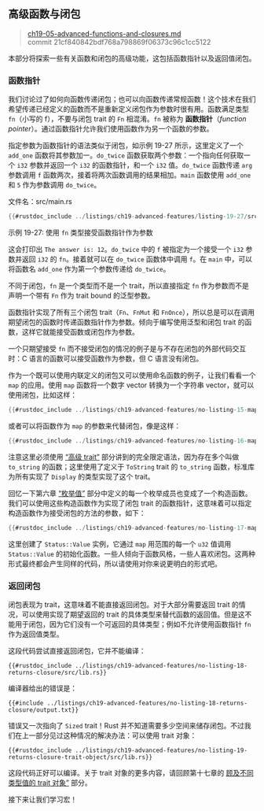 ## 高级函数与闭包

> [ch19-05-advanced-functions-and-closures.md](https://github.com/rust-lang/book/blob/main/src/ch19-05-advanced-functions-and-closures.md)
> <br>
> commit 21cf840842bdf768a798869f06373c96c1cc5122

本部分将探索一些有关函数和闭包的高级功能，这包括函数指针以及返回值闭包。

### 函数指针

我们讨论过了如何向函数传递闭包；也可以向函数传递常规函数！这个技术在我们希望传递已经定义的函数而不是重新定义闭包作为参数时很有用。函数满足类型 `fn`（小写的 f），不要与闭包 trait 的 `Fn` 相混淆。`fn` 被称为 **函数指针**（*function pointer*）。通过函数指针允许我们使用函数作为另一个函数的参数。

指定参数为函数指针的语法类似于闭包，如示例 19-27 所示，这里定义了一个 `add_one` 函数将其参数加一。`do_twice` 函数获取两个参数：一个指向任何获取一个 `i32` 参数并返回一个 `i32` 的函数指针，和一个 `i32` 值。`do_twice` 函数传递 `arg` 参数调用 `f` 函数两次，接着将两次函数调用的结果相加。`main` 函数使用 `add_one` 和 `5` 作为参数调用 `do_twice`。

<span class="filename">文件名：src/main.rs</span>

```rust
{{#rustdoc_include ../listings/ch19-advanced-features/listing-19-27/src/main.rs}}
```

<span class="caption">示例 19-27: 使用 `fn` 类型接受函数指针作为参数</span>

这会打印出 `The answer is: 12`。`do_twice` 中的 `f` 被指定为一个接受一个 `i32` 参数并返回 `i32` 的 `fn`。接着就可以在 `do_twice` 函数体中调用 `f`。在 `main` 中，可以将函数名 `add_one` 作为第一个参数传递给 `do_twice`。

不同于闭包，`fn` 是一个类型而不是一个 trait，所以直接指定 `fn` 作为参数而不是声明一个带有 `Fn` 作为 trait bound 的泛型参数。

函数指针实现了所有三个闭包 trait（`Fn`、`FnMut` 和 `FnOnce`），所以总是可以在调用期望闭包的函数时传递函数指针作为参数。倾向于编写使用泛型和闭包 trait 的函数，这样它就能接受函数或闭包作为参数。

一个只期望接受 `fn` 而不接受闭包的情况的例子是与不存在闭包的外部代码交互时：C 语言的函数可以接受函数作为参数，但 C 语言没有闭包。

作为一个既可以使用内联定义的闭包又可以使用命名函数的例子，让我们看看一个 `map` 的应用。使用 `map` 函数将一个数字 vector 转换为一个字符串 vector，就可以使用闭包，比如这样：

```rust
{{#rustdoc_include ../listings/ch19-advanced-features/no-listing-15-map-closure/src/main.rs:here}}
```

或者可以将函数作为 `map` 的参数来代替闭包，像是这样：

```rust
{{#rustdoc_include ../listings/ch19-advanced-features/no-listing-16-map-function/src/main.rs:here}}
```

注意这里必须使用 [“高级 trait”][advanced-traits] 部分讲到的完全限定语法，因为存在多个叫做 `to_string` 的函数；这里使用了定义于 `ToString` trait 的 `to_string` 函数，标准库为所有实现了 `Display` 的类型实现了这个 trait。

回忆一下第六章 [“枚举值”][enum-values] 部分中定义的每一个枚举成员也变成了一个构造函数。我们可以使用这些构造函数作为实现了闭包 trait 的函数指针，这意味着可以指定构造函数作为接受闭包的方法的参数，如下：

```rust
{{#rustdoc_include ../listings/ch19-advanced-features/no-listing-17-map-initializer/src/main.rs:here}}
```

这里创建了 `Status::Value` 实例，它通过 `map` 用范围的每一个 `u32` 值调用 `Status::Value` 的初始化函数。一些人倾向于函数风格，一些人喜欢闭包。这两种形式最终都会产生同样的代码，所以请使用对你来说更明白的形式吧。

### 返回闭包

闭包表现为 trait，这意味着不能直接返回闭包。对于大部分需要返回 trait 的情况，可以使用实现了期望返回的 trait 的具体类型来替代函数的返回值。但是这不能用于闭包，因为它们没有一个可返回的具体类型；例如不允许使用函数指针 `fn` 作为返回值类型。

这段代码尝试直接返回闭包，它并不能编译：

```rust,ignore,does_not_compile
{{#rustdoc_include ../listings/ch19-advanced-features/no-listing-18-returns-closure/src/lib.rs}}
```

编译器给出的错误是：

```console
{{#include ../listings/ch19-advanced-features/no-listing-18-returns-closure/output.txt}}
```

错误又一次指向了 `Sized` trait！Rust 并不知道需要多少空间来储存闭包。不过我们在上一部分见过这种情况的解决办法：可以使用 trait 对象：

```rust,noplayground
{{#rustdoc_include ../listings/ch19-advanced-features/no-listing-19-returns-closure-trait-object/src/lib.rs}}
```

这段代码正好可以编译。关于 trait 对象的更多内容，请回顾第十七章的 [顾及不同类型值的 trait 对象”][using-trait-objects-that-allow-for-values-of-different-types] 部分。

接下来让我们学习宏！

[advanced-traits]: ch19-03-advanced-traits.html#高级-trait
[enum-values]: ch06-01-defining-an-enum.html#枚举值
[using-trait-objects-that-allow-for-values-of-different-types]: ch17-02-trait-objects.html#顾及不同类型值的-trait-对象
